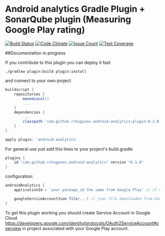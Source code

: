 # Android analytics Gradle Plugin + SonarQube plugin (Measuring Google Play rating)

[![Build Status](https://travis-ci.org/rchugunov/android-analytics-gradle-plugin.svg?branch=master)](https://travis-ci.org/rchugunov/android-analytics-gradle-plugin) [![Code Climate](https://codeclimate.com/github/rchugunov/android-analytics-gradle-plugin/badges/gpa.svg)](https://codeclimate.com/github/rchugunov/android-analytics-gradle-plugin) [![Issue Count](https://codeclimate.com/github/rchugunov/android-analytics-gradle-plugin/badges/issue_count.svg)](https://codeclimate.com/github/rchugunov/android-analytics-gradle-plugin) [![Test Coverage](https://codeclimate.com/github/rchugunov/android-analytics-gradle-plugin/badges/coverage.svg)](https://codeclimate.com/github/rchugunov/android-analytics-gradle-plugin/coverage)

##Documentation in progress

If you contribute to this plugin you can deploy it fast

`./gradlew plugin:build plugin:install`

and connect to your own project

``` groovy
buildscript {
    repositories {
        mavenLocal()
        ...
    }
    dependencies {
        ...
        classpath 'com.github.rchugunov.android-analytics:plugin:0.1.0'
    }
}

apply plugin: 'android-analytics'
```

For general use just add this lines to your project's build.gradle

``` groovy
plugins {
    id "com.github.rchugunov.android-analytics" version "0.1.0"
}
```

configuration:

``` groovy
androidAnalytics {
    applicationId = 'your package_id the same from Google Play' // if not specified in defaultConfig

    googleServiceAccountJson file(...) // json file downloaded from Google Cloud Console (read next)
}
```

To get this plugin working you should create Service Account in Google Cloud https://developers.google.com/identity/protocols/OAuth2ServiceAccount#overview in project associated with your Google Play account.
  
  




